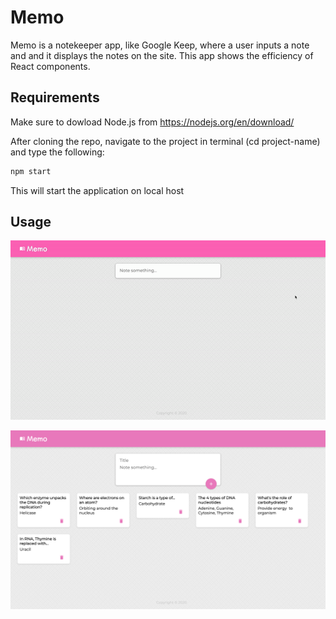 # Memo

Memo is a notekeeper app, like Google Keep, where a user inputs a note and and it displays the notes on the site. This app shows the efficiency of React components.

## Requirements

Make sure to dowload Node.js from https://nodejs.org/en/download/

After cloning the repo, navigate to the project in terminal (cd project-name) and type the following:

```bash
npm start
```

This will start the application on local host

## Usage

![A video example](./public/assets/memo-example.gif)

![A picture example](./public/assets/memo-example-picture.png)
